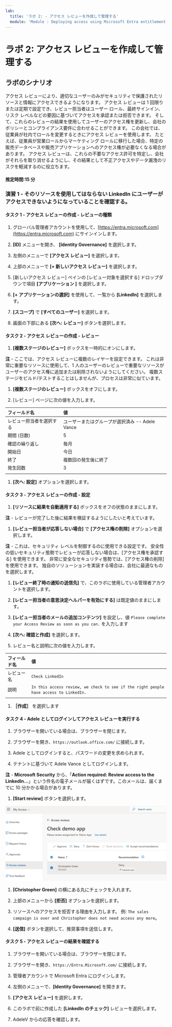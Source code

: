 ```yaml
---
lab:
  title: 'ラボ 2: - アクセス レビューを作成して管理する'
  module: 'Module : Deploying access using Microsoft Entra entitlement management'
---
```


# ラボ 2: アクセス レビューを作成して管理する

## ラボのシナリオ

アクセス レビューにより、適切なユーザーのみがセキュリティで保護されたリソースと情報にアクセスできるようになります。 アクセス レビューは 1 回限りまたは定期で設定でき、レビュー担当者はユーザー ロール、最終サインイン、リスク レベルなどの要因に基づいてアクセスを承認または拒否できます。 そして、これらのレビューの結果を使用してユーザーのアクセス権を更新し、会社のポリシーとコンプライアンス要件に合わせることができます。 この会社では、従業員が社内でロールを変更するときにアクセス レビューを使用します。 たとえば、従業員が営業ロールからマーケティング ロールに移行した場合、特定の販売データベースや販売アプリケーションへのアクセス権が必要なくなる場合があります。 アクセス レビューは、これらの不要なアクセス許可を特定し、会社がそれらを取り消せるようにし、その結果として不正アクセスやデータ漏洩のリスクを軽減するのに役立ちます。

#### 推定時間:15 分

### 演習 1 - そのリソースを使用してはならない LinkedIn にユーザーがアクセスできないようになっていることを確認する。

#### タスク 1 - アクセス レビューの作成 - レビューの種類

1. グローバル管理者アカウントを使用して、[https://entra.microsoft.com](https://entra.microsoft.com) にサインインします。

1. **[ID]** メニューを開き、 **[Identity Governance]** を選択します。

1. 左側のメニューで **[アクセス レビュー]** を選択します。

1. 上部のメニューで **[+ 新しいアクセス レビュー]** を選択します。

1. [新しいアクセス レビュー] ペインの [レビュー対象を選択する] ドロップダウンで項目 **[アプリケーション ]** を選択します。

1. **[+ アプリケーションの選択]** を使用して、一覧から **[LinkedIn]** を選択します。

1. **[スコープ]** で **[すべてのユーザー]** を選択します。

1. 画面の下部にある **[次へ: レビュー]** ボタンを選択します。

#### タスク 2 - アクセス レビューの作成 - レビュー

1. **[複数ステージのレビュー]** ボックスを一時的にオンにします。

 **注** - ここでは、アクセス レビューに複数のレイヤーを設定できます。  これは非常に重要なリソースに使用して、1 人のユーザーのレビューで重要なリソースがユーザーのアクセス権に追加または削除されないようにしてください。  複数ステージをビルド/テストすることはしませんが、プロセスは非常に似ています。

1. **[複数ステージのレビュー]** ボックスをオフにします。

1. [レビュー] ページに次の値を入力します。

| フィールド名 | 値 |
| :--- | :--- |
| レビュー担当者を選択する | ユーザーまたはグループが選択済み -- Adele Vance |
| 期間 (日数) | 5 |
| 確認の繰り返し | 毎月 |
| 開始日 | 今日 |
| 終了 | 複数回の発生後に終了 |
| 発生回数 | 3 |
| | |

1. **[次へ: 設定]** オプションを選択します。

#### タスク 3 - アクセス レビューの作成 - 設定

1. **[リソースに結果を自動適用する]** ボックスをオフの状態のままにします。

 **注** - レビューが完了した後に結果を検証するようにしたいと考えています。

1. **[レビュー担当者が応答しない場合]** で **[アクセス権の削除]** オプションを選択します。

 **注** - これは、セキュリティ レベルを制御するのに使用できる設定です。  安全性の低いセキュリティ態勢でレビューが応答しない場合は、[アクセス権を承認する] を使用できます。  非常に安全なセキュリティ態勢では、[アクセス権の削除] を使用できます。  独自のソリューションを実装する場合は、会社に最適なものを選択します。

1. **[レビュー終了時の通知の送信先]** で、このラボに使用している管理者アカウントを選択します。

1. **[レビュー担当者の意思決定ヘルパーを有効にする]** は既定値のままにします。

1. **[レビュー担当者のメールの追加コンテンツ]** を設定し、値 `Please complete your Access Review as soon as you can.` を入力します

1. **[次へ: 確認と作成]** を選択します。

1. レビュー名と説明に次の値を入力します。

| フィールド名 | 値 |
| :--- | :--- |
| レビュー名 | `Check LinkedIn` |
| 説明 | `In this access review, we check to see if the right people have access to LinkedIn.` |
| | | 

1. **［作成］** を選択します

#### タスク 4 - Adele としてログインしてアクセス レビューを実行する

1. ブラウザーを開いている場合は、ブラウザーを閉じます。

1. ブラウザーを開き、`https://outlook.office.com/` に接続します。

1. Adele としてログインすると、パスワードの変更を求められます。

1. テナントに基づいて Adele Vance としてログインします。

 **注** - **Microsoft Security** から、「**Action required: Review access to the LinkedIn...**」という件名の電子メールが届くはずです。このメールは、届くまでに 10 分かかる場合があります。

1. **[Start review]** ボタンを選択します。

 ![メールのリンクを起動したときに AdeleV に表示される [アクセス レビュー] ページのスクリーンショット。  なお、Christopher Green は削除することをお勧めします。](./Media/access-review-page.png)

1. **[Christopher Green]** の横にある丸にチェックを入れます。

1. 上部のメニューから **[拒否]** オプションを選択します。

1. リソースへのアクセスを拒否する理由を入力します。 例: `The sales campaign is over and Christopher does not need access any more`。

1. **[送信]** ボタンを選択して、推奨事項を送信します。

#### タスク 5 - アクセス レビューの結果を確認する

1. ブラウザーを開いている場合は、ブラウザーを閉じます。

1. ブラウザーを開き、`https://Entra.Microsoft.com/` に接続します。

1. 管理者アカウントで Microsoft Entra にログインします。

1. 左側のメニューで、**[Identity Governance]** を開きます。

1. **[アクセス レビュー]** を選択します。

1. このラボで前に作成した **[LinkedIn のチェック]** レビューを選択します。

1. AdeleV からの応答を確認します。
